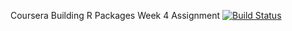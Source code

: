 Coursera Building R Packages Week 4 Assignment
[![Build Status](https://app.travis-ci.com/ustcxijing/daidai.svg?branch=main)](https://app.travis-ci.com/ustcxijing/daidai)
